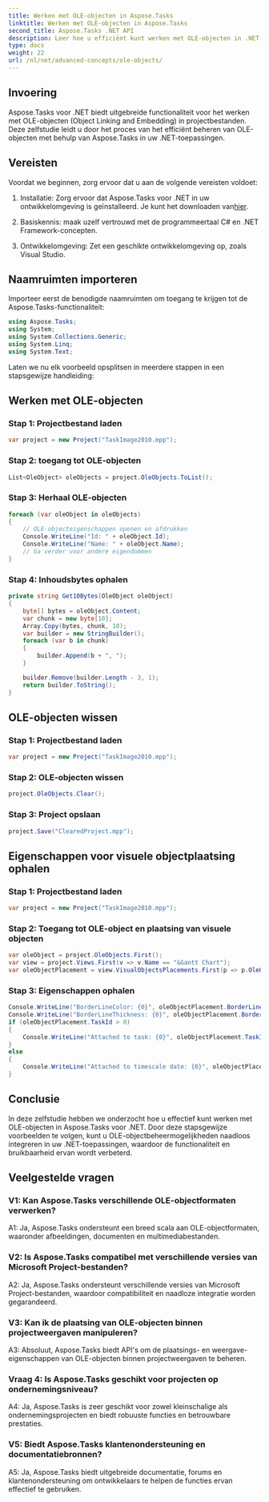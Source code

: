 ```yaml
---
title: Werken met OLE-objecten in Aspose.Tasks
linktitle: Werken met OLE-objecten in Aspose.Tasks
second_title: Aspose.Tasks .NET API
description: Leer hoe u efficiënt kunt werken met OLE-objecten in .NET-toepassingen met behulp van Aspose.Tasks, waardoor de mogelijkheden voor projectbeheer worden verbeterd.
type: docs
weight: 22
url: /nl/net/advanced-concepts/ole-objects/
---
```

## Invoering

Aspose.Tasks voor .NET biedt uitgebreide functionaliteit voor het werken met OLE-objecten (Object Linking and Embedding) in projectbestanden. Deze zelfstudie leidt u door het proces van het efficiënt beheren van OLE-objecten met behulp van Aspose.Tasks in uw .NET-toepassingen.

## Vereisten

Voordat we beginnen, zorg ervoor dat u aan de volgende vereisten voldoet:

1. Installatie: Zorg ervoor dat Aspose.Tasks voor .NET in uw ontwikkelomgeving is geïnstalleerd. Je kunt het downloaden van[hier](https://releases.aspose.com/tasks/net/).

2. Basiskennis: maak uzelf vertrouwd met de programmeertaal C# en .NET Framework-concepten.

3. Ontwikkelomgeving: Zet een geschikte ontwikkelomgeving op, zoals Visual Studio.

## Naamruimten importeren

Importeer eerst de benodigde naamruimten om toegang te krijgen tot de Aspose.Tasks-functionaliteit:

```csharp
using Aspose.Tasks;
using System;
using System.Collections.Generic;
using System.Linq;
using System.Text;


```

Laten we nu elk voorbeeld opsplitsen in meerdere stappen in een stapsgewijze handleiding:

## Werken met OLE-objecten

### Stap 1: Projectbestand laden
```csharp
var project = new Project("TaskImage2010.mpp");
```

### Stap 2: toegang tot OLE-objecten
```csharp
List<OleObject> oleObjects = project.OleObjects.ToList();
```

### Stap 3: Herhaal OLE-objecten
```csharp
foreach (var oleObject in oleObjects)
{
    // OLE-objecteigenschappen openen en afdrukken
    Console.WriteLine("Id: " + oleObject.Id);
    Console.WriteLine("Name: " + oleObject.Name);
    // Ga verder voor andere eigendommen
}
```

### Stap 4: Inhoudsbytes ophalen
```csharp
private string Get10Bytes(OleObject oleObject)
{
    byte[] bytes = oleObject.Content;
    var chunk = new byte[10];
    Array.Copy(bytes, chunk, 10);
    var builder = new StringBuilder();
    foreach (var b in chunk)
    {
        builder.Append(b + ", ");
    }

    builder.Remove(builder.Length - 3, 1);
    return builder.ToString();
}
```

## OLE-objecten wissen

### Stap 1: Projectbestand laden
```csharp
var project = new Project("TaskImage2010.mpp");
```

### Stap 2: OLE-objecten wissen
```csharp
project.OleObjects.Clear();
```

### Stap 3: Project opslaan
```csharp
project.Save("ClearedProject.mpp");
```

## Eigenschappen voor visuele objectplaatsing ophalen

### Stap 1: Projectbestand laden
```csharp
var project = new Project("TaskImage2010.mpp");
```

### Stap 2: Toegang tot OLE-object en plaatsing van visuele objecten
```csharp
var oleObject = project.OleObjects.First();
var view = project.Views.First(v => v.Name == "&Gantt Chart");
var oleObjectPlacement = view.VisualObjectsPlacements.First(p => p.OleObjectId == oleObject.Id);
```

### Stap 3: Eigenschappen ophalen
```csharp
Console.WriteLine("BorderLineColor: {0}", oleObjectPlacement.BorderLineColor);
Console.WriteLine("BorderLineThickness: {0}", oleObjectPlacement.BorderLineThickness);
if (oleObjectPlacement.TaskId > 0)
{
    Console.WriteLine("Attached to task: {0}", oleObjectPlacement.TaskId);
}
else
{
    Console.WriteLine("Attached to timescale date: {0}", oleObjectPlacement.TimescaleDate);
}
```

## Conclusie

In deze zelfstudie hebben we onderzocht hoe u effectief kunt werken met OLE-objecten in Aspose.Tasks voor .NET. Door deze stapsgewijze voorbeelden te volgen, kunt u OLE-objectbeheermogelijkheden naadloos integreren in uw .NET-toepassingen, waardoor de functionaliteit en bruikbaarheid ervan wordt verbeterd.

## Veelgestelde vragen

### V1: Kan Aspose.Tasks verschillende OLE-objectformaten verwerken?

A1: Ja, Aspose.Tasks ondersteunt een breed scala aan OLE-objectformaten, waaronder afbeeldingen, documenten en multimediabestanden.

### V2: Is Aspose.Tasks compatibel met verschillende versies van Microsoft Project-bestanden?

A2: Ja, Aspose.Tasks ondersteunt verschillende versies van Microsoft Project-bestanden, waardoor compatibiliteit en naadloze integratie worden gegarandeerd.

### V3: Kan ik de plaatsing van OLE-objecten binnen projectweergaven manipuleren?

A3: Absoluut, Aspose.Tasks biedt API's om de plaatsings- en weergave-eigenschappen van OLE-objecten binnen projectweergaven te beheren.

### Vraag 4: Is Aspose.Tasks geschikt voor projecten op ondernemingsniveau?

A4: Ja, Aspose.Tasks is zeer geschikt voor zowel kleinschalige als ondernemingsprojecten en biedt robuuste functies en betrouwbare prestaties.

### V5: Biedt Aspose.Tasks klantenondersteuning en documentatiebronnen?

A5: Ja, Aspose.Tasks biedt uitgebreide documentatie, forums en klantenondersteuning om ontwikkelaars te helpen de functies ervan effectief te gebruiken.